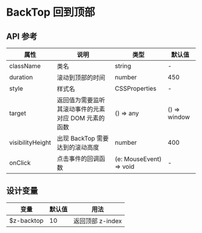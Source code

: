 # BackTop 回到顶部

## API 参考

| 属性             | 说明                                                         | 类型                       | 默认值   |
|------------------|--------------------------------------------------------------|----------------------------|----------|
| className        | 类名                                                         | string                     | -        |
| duration         | 滚动到顶部的时间                                             | number                     | 450      |
| style            | 样式名                                                       | CSSProperties              | -        |
| target           | 返回值为需要监听其滚动事件的元素对应 DOM 元素的函数           | () => any                  | () => window |
| visibilityHeight | 出现 BackTop 需要达到的滚动高度                              | number                     | 400      |
| onClick          | 点击事件的回调函数                                            | (e: MouseEvent) => void    | -        |

## 设计变量

| 变量         | 默认值 | 用法           |
|--------------|--------|----------------|
| $z-backtop   | 10     | 返回顶部 z-index |
